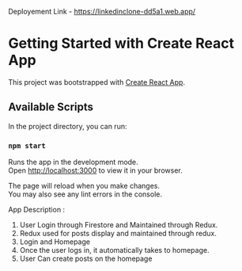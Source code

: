 Deployement Link - https://linkedinclone-dd5a1.web.app/

# Getting Started with Create React App

This project was bootstrapped with [Create React App](https://github.com/facebook/create-react-app).

## Available Scripts

In the project directory, you can run:

### `npm start`

Runs the app in the development mode.\
Open [http://localhost:3000](http://localhost:3000) to view it in your browser.

The page will reload when you make changes.\
You may also see any lint errors in the console.

App Description :

1. User Login through Firestore and Maintained through Redux.
2. Redux used for posts display and maintained through redux.
3. Login and Homepage
4. Once the user logs in, it automatically takes to homepage.
5. User Can create posts on the homepage
